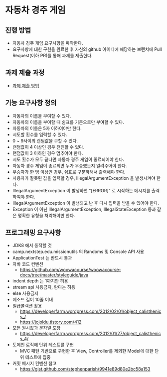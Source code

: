 # 자동차 경주 게임
## 진행 방법
* 자동차 경주 게임 요구사항을 파악한다.
* 요구사항에 대한 구현을 완료한 후 자신의 github 아이디에 해당하는 브랜치에 Pull Request(이하 PR)를 통해 과제를 제출한다.

## 과제 제출 과정
* [과제 제출 방법](https://github.com/next-step/nextstep-docs/tree/master/precourse)

## 기능 요구사항 정의

- 자동차의 이름을 부여할 수 있다.
- 자동차의 이름을 부여할 때 쉼표를 기준으로만 부여할 수 있다.
- 자동차의 이름은 5자 이하여야만 한다.
- 시도할 횟수를 입력할 수 있다.
- 0 ~ 9사이의 랜덤값을 구할 수 있다.
- 랜덤값이 4 이상인 경우 전진할 수 있다.
- 랜덤값이 3 이하인 경우 멈추어야 한다.
- 시도 횟수가 모두 끝나면 자동차 경주 게임이 종료되어야 한다.
- 자동차 경주 게임이 종료되면 누가 우승했는지 알려주어야 한다.
- 우승자가 한 명 이상인 경우, 쉼표로 구분하해서 출력해야 한다.
- 사용자가 잘못된 값을 입력할 경우, IllegalArgumentException 을 발생시켜야 한다.
- IllegalArgumentException 이 발생하면 "[ERROR]" 로 시작하는 메시지를 출력하여야 한다.
- IllegalArgumentException 이 발생되고 난 후 다시 입력을 받을 수 있어야 한다.
- Exception 이 아닌 IllegalArgumentException, IllegalStateException 등과 같은 명확한 유형을 처리해야만 한다.

## 프로그래밍 요구사항

- JDK8 에서 동작할 것
- camp.nextstep.edu.missionutils 의 Randoms 및 Console API 사용
- ApplicationTest 는 반드시 통과
- 자바 코드 컨벤션
  - https://github.com/woowacourse/woowacourse-docs/tree/master/styleguide/java
- indent depth 는 1까지만 허용
- stream api 사용금지, 람다는 허용
- else 사용금지
- 메소드 길이 10줄 이내
- 일급콜렉션 활용
  - https://developerfarm.wordpress.com/2012/02/01/object_calisthenics_/
  - https://jojoldu.tistory.com/412
- 모든 원시값과 문자열 포장
  - https://developerfarm.wordpress.com/2012/01/27/object_calisthenics_4/
- 도메인 로직에 단위 테스트를 구현
  - MVC 패턴 기반으로 구현한 후 View, Controller를 제외한 Model에 대한 단위 테스트에 집중
- 커밋 메시지 컨벤션 참고
  - https://gist.github.com/stephenparish/9941e89d80e2bc58a153